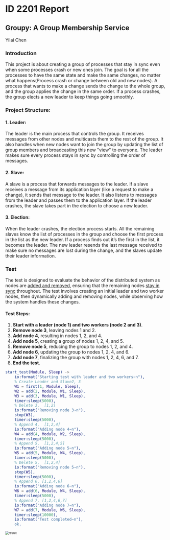 # ID 2201 Report

## Groupy: A Group Membership Service

Yilai Chen

### Introduction

This project is about creating a group of processes that stay in sync even when some processes crash or new ones join. The goal is for all the processes to have the same state and make the same changes, no matter what happens(Process crash or change between old and new nodes). A process that wants to make a change sends the change to the whole group, and the group applies the change in the same order. If a process crashes, the group elects a new leader to keep things going smoothly.

### Project Structure:

#### 1. **Leader**:

The leader is the main process that controls the group. It receives messages from other nodes and multicasts them to the rest of the group. It also handles when new nodes want to join the group by updating the list of group members and broadcasting this new "view" to everyone. The leader makes sure every process stays in sync by controlling the order of messages.

#### 2. **Slave**:

A slave is a process that forwards messages to the leader. If a slave receives a message from its application layer (like a request to make a change), it sends that message to the leader. It also listens to messages from the leader and passes them to the application layer. If the leader crashes, the slave takes part in the election to choose a new leader.

#### 3. **Election**:

When the leader crashes, the election process starts. All the remaining slaves know the list of processes in the group and choose the first process in the list as the new leader. If a process finds out it’s the first in the list, it becomes the leader. The new leader resends the last message received to make sure no messages are lost during the change, and the slaves update their leader information.

### Test

The test is designed to evaluate the behavior of the distributed system as nodes are <u>added and removed</u>, ensuring that the remaining nodes <u>stay in sync</u> throughout. The test involves creating an initial leader and two worker nodes, then dynamically adding and removing nodes, while observing how the system handles these changes.

#### Test Steps:

1. **Start with a leader (node 1) and two workers (node 2 and 3)**.
2. **Remove node 3**, leaving nodes 1 and 2.
3. **Add node 4**, resulting in nodes 1, 2, and 4.
4. **Add node 5**, creating a group of nodes 1, 2, 4, and 5.
5. **Remove node 5**, reducing the group to nodes 1, 2, and 4.
6. **Add node 6**, updating the group to nodes 1, 2, 4, and 6.
7. **Add node 7**, finalizing the group with nodes 1, 2, 4, 6, and 7.
8. **End the test**.

```erlang
start_test(Module, Sleep) ->
    io:format("Starting test with leader and two workers~n"),
    % Create Leader and Slave2, 3
    W1 = first(1, Module, Sleep),
    W2 = add(2, Module, W1, Sleep),
    W3 = add(3, Module, W1, Sleep),
    timer:sleep(5000),
    % Delete 3,  [1,2]
    io:format("Removing node 3~n"),
    stop(W3),
    timer:sleep(5000),
    % Append 4,  [1,2,4]
    io:format("Adding node 4~n"),
    W4 = add(4, Module, W2, Sleep),
    timer:sleep(5000),
    % Append 5,  [1,2,4,5]
    io:format("Adding node 5~n"),
    W5 = add(5, Module, W4, Sleep),
    timer:sleep(5000), 
    % Delete 5,  [1,2,4]
    io:format("Removing node 5~n"),
    stop(W5),
    timer:sleep(5000), 
    % Append 6, [1,2,4,6]
    io:format("Adding node 6~n"),
    W6 = add(6, Module, W4, Sleep),
    timer:sleep(5000),
    % Append 7, [1,2,4,6,7]
    io:format("Adding node 7~n"),
    W7 = add(7, Module, W6, Sleep),
    timer:sleep(10000),
    io:format("Test completed~n"),
    ok.
```

<img src="D:\ID2201 Distributed\Assignment\4_Groupy\result.png" alt="result" style="zoom: 67%;" />